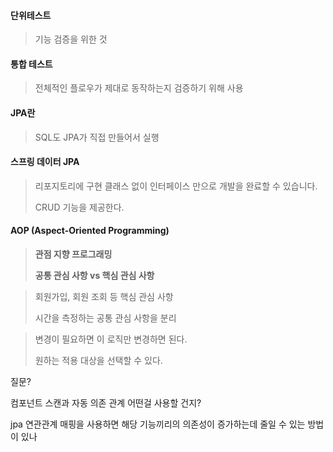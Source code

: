 

#### 단위테스트

> 기능 검증을 위한 것

#### 통합 테스트

> 전체적인 플로우가 제대로 동작하는지 검증하기 위해 사용



#### JPA란

> SQL도 JPA가 직접 만들어서 실행



#### 스프링 데이터 JPA

> 리포지토리에 구현 클래스 없이 인터페이스 만으로 개발을 완료할 수 있습니다.
>
> CRUD 기능을 제공한다.



#### AOP (Aspect-Oriented Programming)

> **관점 지향 프로그래밍**
>
> **공통 관심 사항 vs 핵심 관심 사항**

> 회원가입, 회원 조회 등 핵심 관심 사항
>
> 시간을 측정하는 공통 관심 사항을 분리

> 변경이 필요하면 이 로직만 변경하면 된다.
>
> 원하는 적용 대상을 선택할 수 있다.













질문?

컴포넌트 스캔과 자동 의존 관계 어떤걸 사용할 건지?

jpa 연관관계 매핑을 사용하면 해당 기능끼리의 의존성이 증가하는데 줄일 수 있는 방법이 있나

